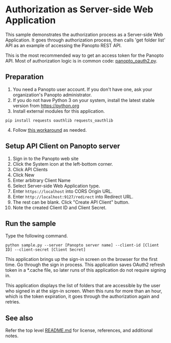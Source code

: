 # Authorization as Server-side Web Application
This sample demonstrates the authorization process as a Server-side Web Application.
It goes through authorization process, then calls 'get folder list' API as an example of accessing the Panopto REST API.

This is the most recommended way to get an access token for the Panopto API.
Most of authorization logic is in common code: [panopto_oauth2.py](../common/panopto_oauth2.py).

## Preparation
1. You need a Panopto user account. If you don't have one, ask your organization's Panopto administrator.
2. If you do not have Python 3 on your system, install the latest stable version from https://python.org
3. Install external modules for this application.
```
pip install requests oauthlib requests_oauthlib
```
4. Follow [this workaround](../README.md#An-issue-with-urllib3) as needed.

## Setup API Client on Panopto server
1. Sign in to the Panopto web site
2. Click the System icon at the left-bottom corner.
3. Click API Clients
4. Click New
5. Enter arbitrary Client Name
6. Select Server-side Web Application type.
7. Enter ```https://localhost``` into CORS Origin URL.
8. Enter ```http://localhost:9127/redirect``` into Redirect URL.
9. The rest can be blank. Click "Create API Client" button.
10. Note the created Client ID and Client Secret.

## Run the sample
Type the following command.
```
python sample.py --server [Panopto server name] --client-id [Client ID] --client-secret [Client Secret]
```
This application brings up the sign-in screen on the browser for the first time. Go through the sign in process.
This application saves OAuth2 refresh token in a *.cache file, so later runs of this application do not require signing in.

This application displays the list of folders that are accessible by the user who signed in at the sign-in screen.
When this runs for more than an hour, which is the token expiration, it goes through the authorization again and retries.

## See also
Refer the top level [README.md](../README.md) for license, references, and additional notes.

